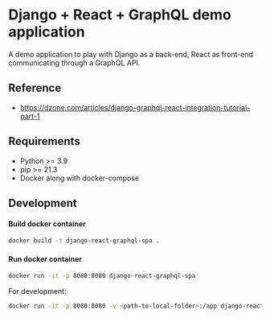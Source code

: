 # Django + React + GraphQL demo application

A demo application to play with Django as a back-end, React as front-end communicating through a GraphQL API.

## Reference

- https://dzone.com/articles/django-graphql-react-integration-tutorial-part-1

## Requirements

- Python >= 3.9
- pip >= 21.3
- Docker along with docker-compose

## Development

#### Build docker container

```sh
docker build -t django-react-graphql-spa .
```

#### Run docker container

```sh
docker run -it -p 8080:8080 django-react-graphql-spa
```

For development:

```sh
docker run -it -p 8080:8080 -v <path-to-local-folder>:/app django-react-graphql-spa bash
```
